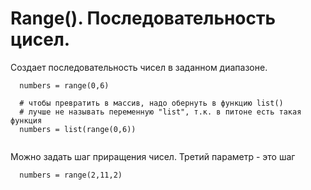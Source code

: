# Range(). Последовательность цисел.

Создает последовательность чисел в заданном диапазоне.

```code
  numbers = range(0,6)
  
  # чтобы превратить в массив, надо обернуть в функцию list()
  # лучше не называть переменную "list", т.к. в питоне есть такая функция
  numbers = list(range(0,6))
  
```

Можно задать шаг приращения чисел. Третий параметр - это шаг
```code
  numbers = range(2,11,2)
```
